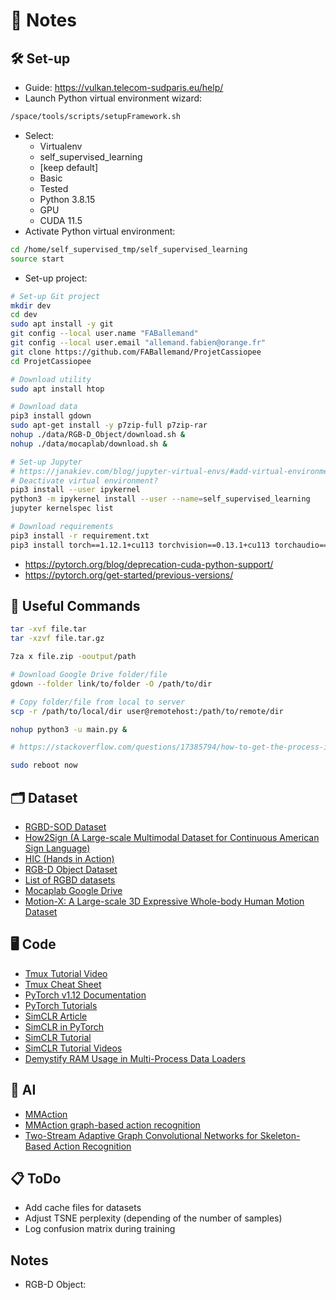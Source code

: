 # 📝 Notes

## 🛠️ Set-up
- Guide: https://vulkan.telecom-sudparis.eu/help/
- Launch Python virtual environment wizard:
```bash
/space/tools/scripts/setupFramework.sh
```
- Select:
  - Virtualenv
  - self_supervised_learning
  - [keep default]
  - Basic
  - Tested
  - Python 3.8.15
  - GPU
  - CUDA 11.5
- Activate Python virtual environment:
```bash
cd /home/self_supervised_tmp/self_supervised_learning
source start
```
- Set-up project:
```bash
# Set-up Git project
mkdir dev
cd dev
sudo apt install -y git
git config --local user.name "FABallemand"
git config --local user.email "allemand.fabien@orange.fr"
git clone https://github.com/FABallemand/ProjetCassiopee
cd ProjetCassiopee

# Download utility
sudo apt install htop

# Download data
pip3 install gdown
sudo apt-get install -y p7zip-full p7zip-rar
nohup ./data/RGB-D_Object/download.sh &
nohup ./data/mocaplab/download.sh &

# Set-up Jupyter
# https://janakiev.com/blog/jupyter-virtual-envs/#add-virtual-environment-to-jupyter-notebook
# Deactivate virtual environment?
pip3 install --user ipykernel
python3 -m ipykernel install --user --name=self_supervised_learning
jupyter kernelspec list

# Download requirements
pip3 install -r requirement.txt
pip3 install torch==1.12.1+cu113 torchvision==0.13.1+cu113 torchaudio==0.12.1 --extra-index-url https://download.pytorch.org/whl/cu113
```
- https://pytorch.org/blog/deprecation-cuda-python-support/
- https://pytorch.org/get-started/previous-versions/

## 💾 Useful Commands
```bash
tar -xvf file.tar
tar -xzvf file.tar.gz

7za x file.zip -ooutput/path

# Download Google Drive folder/file
gdown --folder link/to/folder -O /path/to/dir

# Copy folder/file from local to server
scp -r /path/to/local/dir user@remotehost:/path/to/remote/dir

nohup python3 -u main.py &

# https://stackoverflow.com/questions/17385794/how-to-get-the-process-id-to-kill-a-nohup-process

sudo reboot now
```

## 🗂️ Dataset
- [RGBD-SOD Dataset](https://www.kaggle.com/datasets/thinhhuynh3108/rgbdsod-set1)
- [How2Sign (A Large-scale Multimodal Dataset for Continuous American Sign Language)](https://paperswithcode.com/dataset/how2sign)
- [HIC (Hands in Action)](https://paperswithcode.com/dataset/hic)
- [RGB-D Object Dataset](https://rgbd-dataset.cs.washington.edu/dataset.html)
- [List of RGBD datasets](http://www.michaelfirman.co.uk/RGBDdatasets/)
- [Mocaplab Google Drive](https://drive.google.com/drive/folders/1xos4pybtOfltFU0_YPhWLEyWKH5h6SoO)
- [Motion-X: A Large-scale 3D Expressive Whole-body Human Motion Dataset](https://motion-x-dataset.github.io/)

## 🖥️ Code
- [Tmux Tutorial Video](https://www.youtube.com/watch?v=Yl7NFenTgIo&ab_channel=HackerSploit)
- [Tmux Cheat Sheet](https://tmuxcheatsheet.com/)
- [PyTorch v1.12 Documentation](https://pytorch.org/docs/1.12/)
- [PyTorch Tutorials](https://github.com/yunjey/pytorch-tutorial/tree/master)
- [SimCLR Article](https://arxiv.org/pdf/2002.05709.pdf)
- [SimCLR in PyTorch](https://medium.com/the-owl/simclr-in-pytorch-5f290cb11dd7)
- [SimCLR Tutorial](https://deeplearning.neuromatch.io/tutorials/W3D3_UnsupervisedAndSelfSupervisedLearning/student/W3D3_Tutorial1.html)
- [SimCLR Tutorial Videos](https://www.youtube.com/playlist?list=PLkBQOLLbi18NYb71nfD5gwwnZY4DPMCXu)
- [Demystify RAM Usage in Multi-Process Data Loaders](https://ppwwyyxx.com/blog/2022/Demystify-RAM-Usage-in-Multiprocess-DataLoader/)

## 🧠 AI
- [MMAction](https://github.com/open-mmlab/mmaction2)
- [MMAction graph-based action recognition](https://github.com/open-mmlab/mmaction2/blob/main/configs/skeleton/2s-agcn/README.md)
- [Two-Stream Adaptive Graph Convolutional Networks for Skeleton-Based Action Recognition](https://openaccess.thecvf.com/content_CVPR_2019/papers/Shi_Two-Stream_Adaptive_Graph_Convolutional_Networks_for_Skeleton-Based_Action_Recognition_CVPR_2019_paper.pdf)

## 📋 ToDo
- Add cache files for datasets
- Adjust TSNE perplexity (depending of the number of samples)
- Log confusion matrix during training

## Notes
- RGB-D Object: 